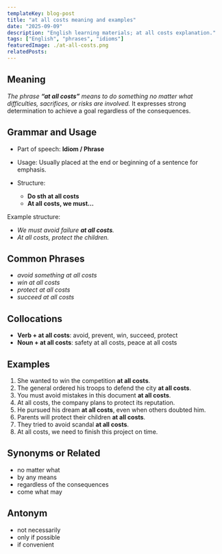 ```yaml
---
templateKey: blog-post
title: "at all costs meaning and examples"
date: "2025-09-09"
description: "English learning materials; at all costs explanation."
tags: ["English", "phrases", "idioms"]
featuredImage: ./at-all-costs.png
relatedPosts:
---
```


## Meaning

_The phrase **“at all costs”** means to do something no matter what difficulties, sacrifices, or risks are involved._
It expresses strong determination to achieve a goal regardless of the consequences.

## Grammar and Usage

- Part of speech: **Idiom / Phrase**
- Usage: Usually placed at the end or beginning of a sentence for emphasis.
- Structure:

  - **Do sth at all costs**
  - **At all costs, we must…**

Example structure:

- _We must avoid failure **at all costs**._
- _At all costs, protect the children._

## Common Phrases

- _avoid something at all costs_
- _win at all costs_
- _protect at all costs_
- _succeed at all costs_

## Collocations

- **Verb + at all costs**: avoid, prevent, win, succeed, protect
- **Noun + at all costs**: safety at all costs, peace at all costs

## Examples

1. She wanted to win the competition **at all costs**.
2. The general ordered his troops to defend the city **at all costs**.
3. You must avoid mistakes in this document **at all costs**.
4. At all costs, the company plans to protect its reputation.
5. He pursued his dream **at all costs**, even when others doubted him.
6. Parents will protect their children **at all costs**.
7. They tried to avoid scandal **at all costs**.
8. At all costs, we need to finish this project on time.

## Synonyms or Related

- no matter what
- by any means
- regardless of the consequences
- come what may

## Antonym

- not necessarily
- only if possible
- if convenient
